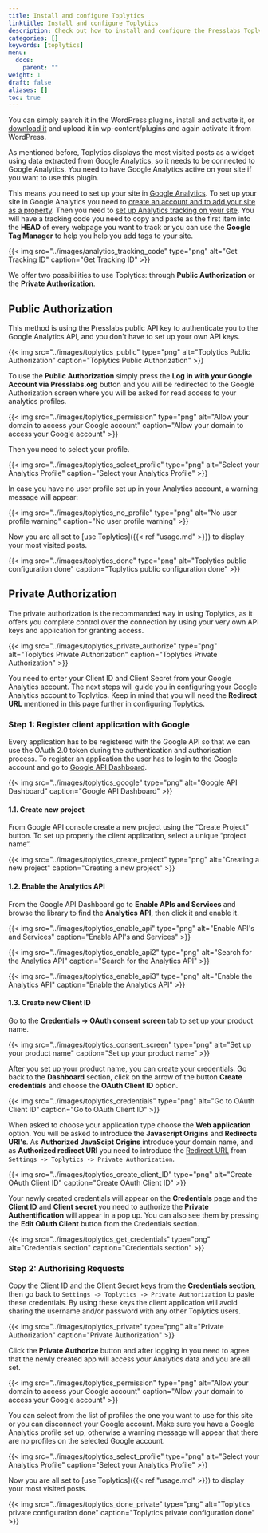 ```yaml
---
title: Install and configure Toplytics
linktitle: Install and configure Toplytics
description: Check out how to install and configure the Presslabs Toplytics plugin to your Google Analytics account with step-by-step detailed explanations and screenshots.
categories: []
keywords: [toplytics]
menu:
  docs:
    parent: ""
weight: 1
draft: false
aliases: []
toc: true
---
```


You can simply search it in the WordPress plugins, install and activate it, or [download it](https://www.presslabs.org/toplytics/) and upload it in wp-content/plugins and again activate it from WordPress.

As mentioned before, Toplytics displays the most visited posts as a widget using data extracted from Google Analytics, so it needs to be connected to Google Analytics. You need to have Google Analytics active on your site if you want to use this plugin.

This means you need to set up your site in [Google Analytics](https://www.google.com/analytics/). To set up your site in Google Analytics you need to [create an account and to add your site as a property](https://support.google.com/analytics/answer/1008015?hl=en&ref_topic=3544906). Then you need to [set up Analytics tracking on your site](https://support.google.com/analytics/answer/1008080?hl=en). You will have a tracking code you need to copy and paste as the first item into the **HEAD** of every webpage you want to track or you can use the **Google Tag Manager** to help you help you add tags to your site.

{{< img src="../images/analytics_tracking_code" type="png" alt="Get Tracking ID" caption="Get Tracking ID" >}}

We offer two possibilities to use Toplytics: through **Public Authorization** or the **Private Authorization**.

## Public Authorization
This method is using the Presslabs public API key to authenticate you to the Google Analytics API, and you don't have to set up your own API keys.

{{< img src="../images/toplytics_public" type="png" alt="Toplytics Public Authorization" caption="Toplytics Public Authorization" >}}

To use the **Public Authorization** simply press the **Log in with your Google Account via Presslabs.org** button and you will be redirected to the Google Authorization screen where you will be asked for read access to your analytics profiles.

{{< img src="../images/toplytics_permission" type="png" alt="Allow your domain to access your Google account" caption="Allow your domain to access your Google account" >}}

Then you need to select your profile.

{{< img src="../images/toplytics_select_profile" type="png" alt="Select your Analytics Profile" caption="Select your Analytics Profile" >}}

In case you have no user profile set up in your Analytics account, a warning message will appear:

{{< img src="../images/toplytics_no_profile" type="png" alt="No user profile warning" caption="No user profile warning" >}}

Now you are all set to [use Toplytics]({{< ref "usage.md" >}}) to display your most visited posts.

{{< img src="../images/toplytics_done" type="png" alt="Toplytics public configuration done" caption="Toplytics public configuration done" >}}

## Private Authorization
The private authorization is the recommanded way in using Toplytics, as it offers you complete control over the connection by using your very own API keys and application for granting access.

{{< img src="../images/toplytics_private_authorize" type="png" alt="Toplytics Private Authorization" caption="Toplytics Private Authorization" >}}

You need to enter your Client ID and Client Secret from your Google Analytics account. The next steps will guide you in configuring your Google Analytics account to Toplytics. Keep in mind that you will need the **Redirect URL** mentioned in this page further in configuring Toplytics.

### Step 1: Register client application with Google

Every application has to be registered with the Google API so that we can use the OAuth 2.0 token during the authentication and authorisation process. To register an application the user has to login to the Google account and go to [Google API Dashboard](https://console.developers.google.com/).

{{< img src="../images/toplytics_google" type="png" alt="Google API Dashboard" caption="Google API Dashboard" >}}

#### 1.1. Create new project

From Google API console create a new project using the “Create Project” button. To set up properly the client application, select a unique “project name”.

{{< img src="../images/toplytics_create_project" type="png" alt="Creating a new project" caption="Creating a new project" >}}

#### 1.2. Enable the Analytics API
From the Google API Dashboard go to **Enable APIs and Services** and browse the library to find the **Analytics API**, then click it and enable it.

{{< img src="../images/toplytics_enable_api" type="png" alt="Enable API's and Services" caption="Enable API's and Services" >}}

{{< img src="../images/toplytics_enable_api2" type="png" alt="Search for the Analytics API" caption="Search for the Analytics API" >}}

{{< img src="../images/toplytics_enable_api3" type="png" alt="Enable the Analytics API" caption="Enable the Analytics API" >}}

#### 1.3. Create new Client ID
Go to the **Credentials -> OAuth consent screen** tab to set up your product name.

{{< img src="../images/toplytics_consent_screen" type="png" alt="Set up your product name" caption="Set up your product name" >}}

After you set up your product name, you can create your credentials. Go back to the **Dashboard** section, click on the arrow of the button **Create credentials** and choose the **OAuth Client ID** option.

{{< img src="../images/toplytics_credentials" type="png" alt="Go to OAuth Client ID" caption="Go to OAuth Client ID" >}}

When asked to choose your application type choose the **Web application** option. You will be asked to introduce the **Javascript Origins** and **Redirects URI's**. As **Authorized JavaScipt Origins** introduce your domain name, and as **Authorized redirect URI** you need to introduce the [Redirect URL](./installation/#private-authorization) from `Settings -> Toplytics -> Private Authorization`.

{{< img src="../images/toplytics_create_client_ID" type="png" alt="Create OAuth Client ID" caption="Create OAuth Client ID" >}}

Your newly created credentials will appear on the **Credentials** page and the **Client ID** and **Client secret** you need to authorize the **Private Authentification** will appear in a pop up. You can also see them by pressing the **Edit OAuth Client** button from the Credentials section.

{{< img src="../images/toplytics_get_credentials" type="png" alt="Credentials section" caption="Credentials section" >}}

### Step 2: Authorising Requests

Copy the Client ID and the Client Secret keys from the **Credentials section**, then go back to `Settings -> Toplytics -> Private Authorization` to paste these credentials. By using these keys the client application will avoid sharing the username and/or password with any other Toplytics users.

{{< img src="../images/toplytics_private" type="png" alt="Private Authorization" caption="Private Authorization" >}}

Click the **Private Authorize** button and after logging in you need to agree that the newly created app will access your Analytics data and you are all set.

{{< img src="../images/toplytics_permission" type="png" alt="Allow your domain to access your Google account" caption="Allow your domain to access your Google account" >}}

You can select from the list of profiles the one you want to use for this site or you can disconnect your Google account. Make sure you have a Google Analytics profile set up, otherwise a warning message will appear that there are no profiles on the selected Google account.

{{< img src="../images/toplytics_select_profile" type="png" alt="Select your Analytics Profile" caption="Select your Analytics Profile" >}}

Now you are all set to [use Toplytics]({{< ref "usage.md" >}}) to display your most visited posts.

{{< img src="../images/toplytics_done_private" type="png" alt="Toplytics private configuration done" caption="Toplytics private configuration done" >}}
